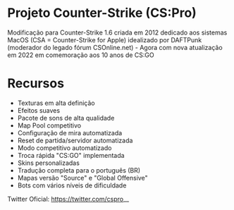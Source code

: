 # Projeto Counter-Strike (CS:Pro)
Modificação para Counter-Strike 1.6 criada em 2012 dedicado aos sistemas MacOS (CSA = Counter-Strike for Apple) idealizado por DAFTPunk (moderador do legado fórum CSOnline.net) - Agora com nova atualização em 2022 em comemoração aos 10 anos de CS:GO

# Recursos
- Texturas em alta definição
- Efeitos suaves
- Pacote de sons de alta qualidade
- Map Pool competitivo
- Configuração de mira automatizada
- Reset de partida/servidor automatizada
- Modo competitivo automatizado
- Troca rápida "CS:GO" implementada
- Skins personalizadas
- Tradução completa para o português (BR)
- Mapas versão "Source" e "Global Offensive"
- Bots com vários níveis de dificuldade

Twitter Oficial: https://twitter.com/cspro__
